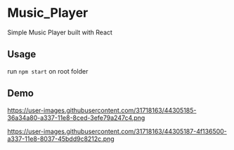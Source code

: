 # Music_Player
Simple Music Player built with React

## Usage

run `npm start` on root folder

## Demo

https://user-images.githubusercontent.com/31718163/44305185-36a34a80-a337-11e8-8ced-3efe79a247c4.png

https://user-images.githubusercontent.com/31718163/44305187-4f136500-a337-11e8-8037-45bdd9c8212c.png
